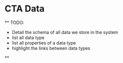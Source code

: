 # CTA Data

** TODO: 
   - Detail the schema of all data we store in the system
   - list all data type
   - list all properties of a data type
   - highlight the links between data types 
 
 **